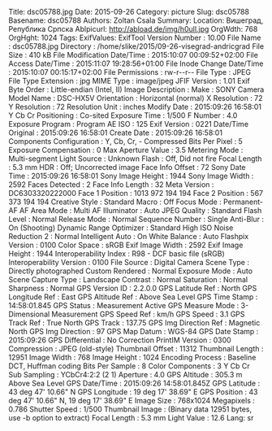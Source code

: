 Title: dsc05788.jpg
Date: 2015-09-26
Category: picture
Slug: dsc05788
Basename: dsc05788
Authors: Zoltan Csala
Summary:
Location: Вишеград, Република Српска
Ablpicurl: http://abload.de/img/h0ull.jpg
OrgWdth: 768
OrgHght: 1024
Tags:
ExifValues: ExifTool Version Number : 10.00
            File Name : dsc05788.jpg
            Directory : /home/slike/2015/09-26-visegrad-andricgrad
            File Size : 410 kB
            File Modification Date/Time : 2015:10:07 00:09:52+02:00
            File Access Date/Time : 2015:11:07 19:28:56+01:00
            File Inode Change Date/Time : 2015:10:07 00:15:17+02:00
            File Permissions : rw-r--r--
            File Type : JPEG
            File Type Extension : jpg
            MIME Type : image/jpeg
            JFIF Version : 1.01
            Exif Byte Order : Little-endian (Intel, II)
            Image Description :
            Make : SONY
            Camera Model Name : DSC-HX5V
            Orientation : Horizontal (normal)
            X Resolution : 72
            Y Resolution : 72
            Resolution Unit : inches
            Modify Date : 2015:09:26 16:58:01
            Y Cb Cr Positioning : Co-sited
            Exposure Time : 1/500
            F Number : 4.0
            Exposure Program : Program AE
            ISO : 125
            Exif Version : 0221
            Date/Time Original : 2015:09:26 16:58:01
            Create Date : 2015:09:26 16:58:01
            Components Configuration : Y, Cb, Cr, -
            Compressed Bits Per Pixel : 5
            Exposure Compensation : 0
            Max Aperture Value : 3.5
            Metering Mode : Multi-segment
            Light Source : Unknown
            Flash : Off, Did not fire
            Focal Length : 5.3 mm
            HDR : Off; Uncorrected image
            Face Info Offset : 72
            Sony Date Time : 2015:09:26 16:58:01
            Sony Image Height : 1944
            Sony Image Width : 2592
            Faces Detected : 2
            Face Info Length : 32
            Meta Version : DC6303320222000
            Face 1 Position : 1013 972 194 194
            Face 2 Position : 567 373 194 194
            Creative Style : Standard
            Macro : Off
            Focus Mode : Permanent-AF
            AF Area Mode : Multi
            AF Illuminator : Auto
            JPEG Quality : Standard
            Flash Level : Normal
            Release Mode : Normal
            Sequence Number : Single
            Anti-Blur : On (Shooting)
            Dynamic Range Optimizer : Standard
            High ISO Noise Reduction 2 : Normal
            Intelligent Auto : On
            White Balance : Auto
            Flashpix Version : 0100
            Color Space : sRGB
            Exif Image Width : 2592
            Exif Image Height : 1944
            Interoperability Index : R98 - DCF basic file (sRGB)
            Interoperability Version : 0100
            File Source : Digital Camera
            Scene Type : Directly photographed
            Custom Rendered : Normal
            Exposure Mode : Auto
            Scene Capture Type : Landscape
            Contrast : Normal
            Saturation : Normal
            Sharpness : Normal
            GPS Version ID : 2.2.0.0
            GPS Latitude Ref : North
            GPS Longitude Ref : East
            GPS Altitude Ref : Above Sea Level
            GPS Time Stamp : 14:58:01.845
            GPS Status : Measurement Active
            GPS Measure Mode : 3-Dimensional Measurement
            GPS Speed Ref : km/h
            GPS Speed : 3.1
            GPS Track Ref : True North
            GPS Track : 137.75
            GPS Img Direction Ref : Magnetic North
            GPS Img Direction : 97
            GPS Map Datum : WGS-84
            GPS Date Stamp : 2015:09:26
            GPS Differential : No Correction
            PrintIM Version : 0300
            Compression : JPEG (old-style)
            Thumbnail Offset : 11312
            Thumbnail Length : 12951
            Image Width : 768
            Image Height : 1024
            Encoding Process : Baseline DCT, Huffman coding
            Bits Per Sample : 8
            Color Components : 3
            Y Cb Cr Sub Sampling : YCbCr4:2:2 (2 1)
            Aperture : 4.0
            GPS Altitude : 305.3 m Above Sea Level
            GPS Date/Time : 2015:09:26 14:58:01.845Z
            GPS Latitude : 43 deg 47' 10.66" N
            GPS Longitude : 19 deg 17' 38.69" E
            GPS Position : 43 deg 47' 10.66" N, 19 deg 17' 38.69" E
            Image Size : 768x1024
            Megapixels : 0.786
            Shutter Speed : 1/500
            Thumbnail Image : (Binary data 12951 bytes, use -b option to extract)
            Focal Length : 5.3 mm
            Light Value : 12.6
Lang: sr


